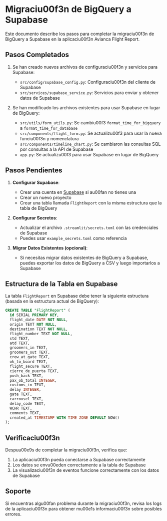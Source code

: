 # Migraciu00f3n de BigQuery a Supabase

Este documento describe los pasos para completar la migraciu00f3n de BigQuery a Supabase en la aplicaciu00f3n Avianca Flight Report.

## Pasos Completados

1. Se han creado nuevos archivos de configuraciu00f3n y servicios para Supabase:
   - `src/config/supabase_config.py`: Configuraciu00f3n del cliente de Supabase
   - `src/services/supabase_service.py`: Servicios para enviar y obtener datos de Supabase

2. Se han modificado los archivos existentes para usar Supabase en lugar de BigQuery:
   - `src/utils/form_utils.py`: Se cambiu00f3 `format_time_for_bigquery` a `format_time_for_database`
   - `src/components/flight_form.py`: Se actualizu00f3 para usar la nueva funciu00f3n y nomenclatura
   - `src/components/timeline_chart.py`: Se cambiaron las consultas SQL por consultas a la API de Supabase
   - `app.py`: Se actualizu00f3 para usar Supabase en lugar de BigQuery

## Pasos Pendientes

1. **Configurar Supabase**:
   - Crear una cuenta en [Supabase](https://supabase.io/) si au00fan no tienes una
   - Crear un nuevo proyecto
   - Crear una tabla llamada `FlightReport` con la misma estructura que la tabla de BigQuery

2. **Configurar Secretos**:
   - Actualizar el archivo `.streamlit/secrets.toml` con las credenciales de Supabase
   - Puedes usar `example_secrets.toml` como referencia

3. **Migrar Datos Existentes (opcional)**:
   - Si necesitas migrar datos existentes de BigQuery a Supabase, puedes exportar los datos de BigQuery a CSV y luego importarlos a Supabase

## Estructura de la Tabla en Supabase

La tabla `FlightReport` en Supabase debe tener la siguiente estructura (basada en la estructura actual de BigQuery):

```sql
CREATE TABLE "FlightReport" (
  id SERIAL PRIMARY KEY,
  flight_date DATE NOT NULL,
  origin TEXT NOT NULL,
  destination TEXT NOT NULL,
  flight_number TEXT NOT NULL,
  std TEXT,
  atd TEXT,
  groomers_in TEXT,
  groomers_out TEXT,
  crew_at_gate TEXT,
  ok_to_board TEXT,
  flight_secure TEXT,
  cierre_de_puerta TEXT,
  push_back TEXT,
  pax_ob_total INTEGER,
  customs_in TEXT,
  delay INTEGER,
  gate TEXT,
  carrousel TEXT,
  delay_code TEXT,
  WCHR TEXT,
  comments TEXT,
  created_at TIMESTAMP WITH TIME ZONE DEFAULT NOW()
);
```

## Verificaciu00f3n

Despuu00e9s de completar la migraciu00f3n, verifica que:

1. La aplicaciu00f3n pueda conectarse a Supabase correctamente
2. Los datos se envu00eden correctamente a la tabla de Supabase
3. La visualizaciu00f3n de eventos funcione correctamente con los datos de Supabase

## Soporte

Si encuentras algu00fan problema durante la migraciu00f3n, revisa los logs de la aplicaciu00f3n para obtener mu00e1s informaciu00f3n sobre posibles errores.
